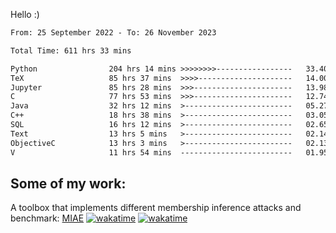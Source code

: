 Hello :)


<!--START_SECTION:waka-->

```txt
From: 25 September 2022 - To: 26 November 2023

Total Time: 611 hrs 33 mins

Python                204 hrs 14 mins >>>>>>>>-----------------   33.40 %
TeX                   85 hrs 37 mins  >>>>---------------------   14.00 %
Jupyter               85 hrs 28 mins  >>>----------------------   13.98 %
C                     77 hrs 53 mins  >>>----------------------   12.74 %
Java                  32 hrs 12 mins  >------------------------   05.27 %
C++                   18 hrs 38 mins  >------------------------   03.05 %
SQL                   16 hrs 12 mins  >------------------------   02.65 %
Text                  13 hrs 5 mins   >------------------------   02.14 %
ObjectiveC            13 hrs 3 mins   >------------------------   02.13 %
V                     11 hrs 54 mins  -------------------------   01.95 %
```

<!--END_SECTION:waka-->

## Some of my work: 

A toolbox that implements different membership inference attacks and benchmark: [MIAE](https://github.com/RPI-DSPlab) [![wakatime](https://wakatime.com/badge/user/18ac89f5-baf8-49e6-a5ee-d9272435ce3a/project/3e6541fd-578f-4d9d-9080-f2a42b2d10e1.svg)](https://wakatime.com/badge/user/18ac89f5-baf8-49e6-a5ee-d9272435ce3a/project/3e6541fd-578f-4d9d-9080-f2a42b2d10e1) [![wakatime](https://wakatime.com/badge/user/18ac89f5-baf8-49e6-a5ee-d9272435ce3a/project/5d5826e9-c6d6-4d86-8b00-0d1608c5f167.svg)](https://wakatime.com/badge/user/18ac89f5-baf8-49e6-a5ee-d9272435ce3a/project/5d5826e9-c6d6-4d86-8b00-0d1608c5f167)
